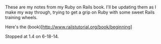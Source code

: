 These are my notes from my Ruby on Rails book.  I'll be updating them as I make my way through, trying to get a grip on Ruby with some sweet Rails training wheels.

Here's the (book)[http://www.railstutorial.org/book/beginning]

Stopped at 1.4 on 6-18-14.